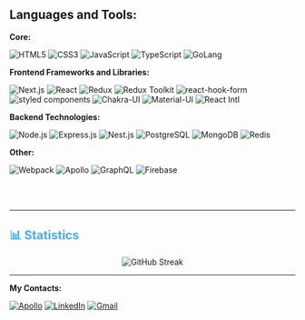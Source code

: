 <!-- Icons Resources -->
<!-- https://devicon.dev/ -->
<!-- https://cdn.jsdelivr.net/npm/simple-icons@v3/icons/ -->
## Languages and Tools:

**Core:**

![HTML5](https://img.shields.io/badge/HTML5-%23E34F26.svg?style=for-the-badge&logo=html5&logoColor=white)
![CSS3](https://img.shields.io/badge/CSS3-blue?style=for-the-badge&logo=css3&logoColor=white)
![JavaScript](https://img.shields.io/badge/JavaScript-yellow?style=for-the-badge&logo=javascript&logoColor=white)
![TypeScript](https://img.shields.io/badge/TypeScript-%233178C6.svg?style=for-the-badge&logo=typescript&logoColor=white)
![GoLang](https://img.shields.io/badge/golang-00ADD8?&style=plastic&logo=go&logoColor=white)

**Frontend Frameworks and Libraries:**

![Next.js](https://img.shields.io/badge/next.js-000000?style=for-the-badge&logo=nextdotjs&logoColor=white)
![React](https://img.shields.io/badge/React-blue?style=for-the-badge&logo=react&logoColor=white)
![Redux](https://img.shields.io/badge/Redux-purple?style=for-the-badge&logo=redux&logoColor=white)
![Redux Toolkit](https://img.shields.io/badge/Redux_Toolkit-purple?style=for-the-badge&logo=redux&logoColor=white)
![react-hook-form](https://img.shields.io/badge/react--hook--form-EC5990?style=for-the-badge&logo=react-hook-form&logoColor=white)
![styled components](https://img.shields.io/badge/styled--components-0066B8?style=for-the-badge&logo=styled-components&logoColor=white)
![Chakra-UI](https://img.shields.io/badge/Chakra--UI-%23319795.svg?style=for-the-badge&logo=chakra-ui&logoColor=white)
![Material-UI](https://img.shields.io/badge/Material--UI-%230081CB.svg?style=for-the-badge&logo=material-ui&logoColor=white)
![React Intl](https://img.shields.io/badge/React_Intl-%232B99D6.svg?style=for-the-badge)

**Backend Technologies:**

![Node.js](https://img.shields.io/badge/Node.js-green?style=for-the-badge&logo=node.js&logoColor=white)
![Express.js](https://img.shields.io/badge/Express.js-lightgrey?style=for-the-badge&logo=express&logoColor=white)
![Nest.js](https://img.shields.io/badge/Nest.js-red?style=for-the-badge&logo=nestjs&logoColor=white)
![PostgreSQL](https://img.shields.io/badge/postgresql-4169e1?style=for-the-badge&logo=postgresql&logoColor=white)
![MongoDB](https://img.shields.io/badge/MongoDB-green?style=for-the-badge&logo=mongodb&logoColor=white)
![Redis](https://img.shields.io/badge/Redis-DC382D?style=for-the-badge&logo=redis&logoColor=white)

**Other:**

![Webpack](https://img.shields.io/badge/Webpack-2b3a42?style=for-the-badge&logo=webpack&logoColor=white)
![Apollo](https://img.shields.io/badge/Apollo-%23333.svg?style=for-the-badge&logo=apollo-graphql&logoColor=white)
![GraphQL](https://img.shields.io/badge/GraphQL-%23E10098.svg?style=for-the-badge&logo=graphql&logoColor=white)
![Firebase](https://img.shields.io/badge/Firebase-%23FFA000?style=for-the-badge&logo=firebase&logoColor=white)

<br/>
<br/>
<hr/>

<h2 style="color: #44AEFB">📊 Statistics</h2>

<div class="stats" align="center">
<!-- 
![Programming Gym's GitHub Stats](https://github-readme-stats.vercel.app/api?username=byht1&hide=stars&count_private=true&show_icons=true&theme=algolia&border_radius=20) -->

![GitHub Streak](https://streak-stats.demolab.com?user=byht1&count_private=true&theme=algolia&border_radius=20)
<!-- 
[![Top Langs](https://github-readme-stats.vercel.app/api/top-langs/?username=byht1&layout=compact&show_icons=true&theme=algolia&border_radius=20)](https://github.com/anuraghazra/github-readme-stats) -->

</div>

<hr/>

**My Contacts:**

[![Apollo](https://img.shields.io/badge/Twitter-1DA1F2?style=for-the-badge&logo=twitter&logoColor=white)](https://drive.google.com/file/d/1bsnWsFCRRnz0-hOEZ3rSZ95rOBsELw5q/view?usp=share_link)
[![LinkedIn](https://img.shields.io/badge/LinkedIn-0077B5?style=for-the-badge&logo=linkedin&logoColor=white)](https://www.linkedin.com/in/vitalii-dykhal-45610a246/)
[![Gmail](https://img.shields.io/badge/Gmail-D14836?style=for-the-badge&logo=gmail&logoColor=white)](mailto:vitalikbyht1@gmail.com)
<!-- [My Resume](https://drive.google.com/file/d/1bsnWsFCRRnz0-hOEZ3rSZ95rOBsELw5q/view?usp=share_link) -->
